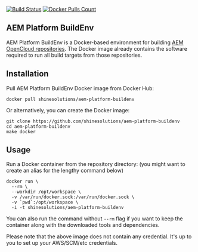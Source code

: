 [![Build Status](https://img.shields.io/travis/shinesolutions/aem-platform-buildenv.svg)](http://travis-ci.org/shinesolutions/aem-platform-buildenv)
[![Docker Pulls Count](https://img.shields.io/docker/pulls/shinesolutions/aem-platform-buildenv.svg)](https://hub.docker.com/r/shinesolutions/aem-platform-buildenv/)

AEM Platform BuildEnv
---------------------

AEM Platform BuildEnv is a Docker-based environment for building [AEM OpenCloud repositories](https://github.com/topics/aem-opencloud). The Docker image already contains the software required to run all build targets from those repositories.

Installation
------------

Pull AEM Platform BuildEnv Docker image from Docker Hub:

    docker pull shinesolutions/aem-platform-buildenv

Or alternatively, you can create the Docker image:

    git clone https://github.com/shinesolutions/aem-platform-buildenv
    cd aem-platform-buildenv
    make docker

Usage
-----

Run a Docker container from the repository directory:
(you might want to create an alias for the lengthy command below)

    docker run \
      --rm \
      --workdir /opt/workspace \
      -v /var/run/docker.sock:/var/run/docker.sock \
      -v `pwd`:/opt/workspace \
      -i -t shinesolutions/aem-platform-buildenv

You can also run the command without `--rm` flag if you want to keep the container along with the downloaded tools and dependencies.

Please note that the above image does not contain any credential. It's up to you to set up your AWS/SCM/etc credentials.
